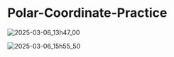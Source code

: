 # Polar-Coordinate-Practice
![2025-03-06_13h47_00](https://github.com/user-attachments/assets/729c239c-8b16-4675-a7bf-923d1834a3df)


![2025-03-06_15h55_50](https://github.com/user-attachments/assets/43b45304-3ea6-4f1b-97e6-eefb37cc934e)
